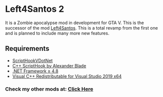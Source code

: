 # Left4Santos 2
It is a Zombie apocalypse mod in development for GTA V. This is the successor of the mod [Left4Santos](https://www.gta5-mods.com/scripts/left4santos).  This is a total revamp from the first one and is planned to include many more new features. 


## Requirements

 - [ScriptHookVDotNet](https://www.gta5-mods.com/tools/scripthookv-net)
 - [C++ ScriptHook by Alexander Blade](http://www.dev-c.com/gtav/scripthookv/)
 - [.NET Framework ≥ 4.8](https://dotnet.microsoft.com/download/dotnet-framework/net48)
 - [Visual C++ Redistributable for Visual Studio 2019 x64](https://support.microsoft.com/en-us/help/2977003/the-latest-supported-visual-c-downloads)

### Check my other mods at: [Click Here](https://www.gta5-mods.com/users/Rugz007)
